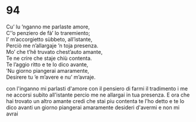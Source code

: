 # 94
  
Cu’ lu ’nganno me parlaste amore,  
C’’o penziero de fà’ lo traremiento;  
I’ m’accorgietto sùbbeto, all’istante,  
Perciò me n’allargaje ’n toja presenza.  
Mo’ che t’hê truvato chest’auto amante,  
Te ne crire che staje chiù contenta.  
Te l’aggio ritto e te lo dico avante,  
’Nu giorno piangerai amaramente,  
Desirere tu ’e m’avere e nu’ m’avraje.

con l'inganno mi parlasti d'amore
con il pensiero di farmi il tradimento
i me ne accorsi subito all'istante
percio me ne allargai in tua presenza.
E ora che hai trovato un altro amante
credi che stai piu contenta
te l'ho detto e te lo dico avanti
un giorno piangerai amaramente
desideri d'avermi e non mi avrai
